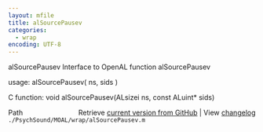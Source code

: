 ```yaml
---
layout: mfile
title: alSourcePausev
categories:
  - wrap
encoding: UTF-8
---
```


alSourcePausev  Interface to OpenAL function alSourcePausev

usage:  alSourcePausev( ns, sids )

C function:  void alSourcePausev(ALsizei ns, const ALuint\* sids)


<div class="code_header" style="text-align:right;">
  <span style="float:left;">Path&nbsp;&nbsp;</span> <span class="counter">Retrieve <a href=
  "https://raw.github.com/Psychtoolbox-3/Psychtoolbox-3/beta/./PsychSound/MOAL/wrap/alSourcePausev.m">current version from GitHub</a> | View <a href=
  "https://github.com/Psychtoolbox-3/Psychtoolbox-3/commits/beta/./PsychSound/MOAL/wrap/alSourcePausev.m">changelog</a></span>
</div>
<div class="code">
  <code>./PsychSound/MOAL/wrap/alSourcePausev.m</code>
</div>
